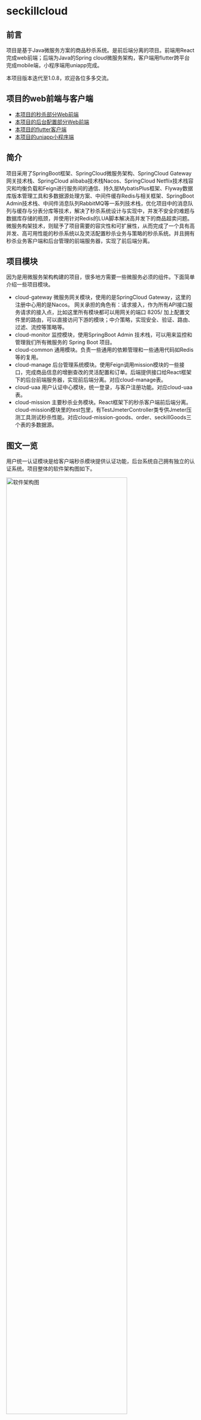 # seckillcloud

## 前言
项目是基于Java微服务方案的商品秒杀系统。是前后端分离的项目。前端用React完成web前端；后端为Java的Spring cloud微服务架构，客户端用flutter跨平台完成mobile端，小程序端用uniapp完成。

本项目版本迭代至1.0.8，欢迎各位多多交流。

## 项目的web前端与客户端
- [本项目的秒杀部分Web前端](https://github.com/weiraneve/seckill-front)
- [本项目的后台配置部分Web前端](https://github.com/weiraneve/admin-manager)
- [本项目的flutter客户端](https://github.com/weiraneve/seckill-deal)
- [本项目的uniapp小程序端](https://github.com/weiraneve/seckill-mall-miniprogram)

## 简介
项目采用了SpringBoot框架、SpringCloud微服务架构、SpringCloud Gateway网关技术栈、SpringCloud alibaba技术栈Nacos、SpringCloud Netflix技术栈容灾和均衡负载和Feign进行服务间的通信、持久层MybatisPlus框架、Flyway数据库版本管理工具和多数据源处理方案、中间件缓存Redis与相关框架、SpringBoot Admin技术栈、中间件消息队列RabbitMQ等一系列技术栈，优化项目中的消息队列与缓存与分表分库等技术，解决了秒杀系统设计与实现中，并发不安全的难题与数据库存储的瓶颈，并使用针对Redis的LUA脚本解决高并发下的商品超卖问题。微服务构架技术，则赋予了项目需要的容灾性和可扩展性，从而完成了一个具有高并发、高可用性能的秒杀系统以及灵活配置秒杀业务与策略的秒杀系统。并且拥有秒杀业务客户端和后台管理的前端服务器，实现了前后端分离。

## 项目模块
因为是用微服务架构构建的项目，很多地方需要一些微服务必须的组件。下面简单介绍一些项目模块。
- cloud-gateway
微服务网关模块，使用的是SpringCloud Gateway，这里的注册中心用的是Nacos。
网关承担的角色有：请求接入，作为所有API接口服务请求的接入点，比如这里所有模块都可以用网关的端口 8205/ 加上配置文件里的路由，可以直接访问下游的模块；中介策略，实现安全、验证、路由、过滤、流控等策略等。
- cloud-monitor
监控模块，使用SpringBoot Admin 技术栈，可以用来监控和管理我们所有微服务的 Spring Boot 项目。
- cloud-common
通用模块。负责一些通用的依赖管理和一些通用代码如Redis等的复用。
- cloud-manage
后台管理系统模块。使用Feign调用mission模块的一些接口，完成商品信息的增删查改的灵活配置和订单。后端提供接口给React框架下的后台前端服务器，实现前后端分离。对应cloud-manage表。
- cloud-uaa
用户认证中心模块，统一登录，与客户注册功能。对应cloud-uaa表。
- cloud-mission
主要秒杀业务模块。React框架下的秒杀客户端前后端分离。cloud-mission模块里的test包里，有TestJmeterController类专供Jmeter压测工具测试秒杀性能。对应cloud-mission-goods、order、seckillGoods三个表的多数据源。

## 图文一览

用户统一认证模块是给客户端秒杀模块提供认证功能，后台系统自己拥有独立的认证系统。项目整体的软件架构图如下。

<img src="./docs/images/software_architecture_chart.png" alt="软件架构图" width="80%" />

查看商品列表、查看商品详情和生成唯一的秒杀地址都有Redis参与，而订单写入则有消息队列参与。秒杀业务的流程图如下。

<img src="./docs/images/seckill_flow_chart.png" alt="秒杀业务的流程图" width="60%" />

使用Jmeter压力测试工具，Jmeter界面图如下

<img src="./docs/images/Jmeter_interface_chart.png" alt="Jmeter界面图" width="100%" />

使用Jmeter对于测试接口进行压力测试，我对于压力测试的考虑有不恰当的地方，写出的测试接口并不能真正模拟流量并发的环境，Jmeter压力测试图如下。

<img src="./docs/images/pressure_test_chart.png" alt="Jmeter压力测试图" width="100%" />

SpringAdmin监控一览。

<img src="./docs/images/monitor_interface.png" alt="SpringAdmin监控一览" width="100%" />

## 如何使用
- 项目拥有Flyway数据库版本管理，首先在项目启动之前需要创建对应的Mysql数据库，cloud-mission-goods、cloud-mission-order、cloud-mission-seckillGoods、cloud-uaa、cloud-manage五个库。然后分别启动以下中间件，如果没启动好中间件，项目则会报错。
- 启动Nacos，如果没有则先安装，安装后按网上文章博客启动。
- 启动本地的Redis，密码为空即可。如果本地没有安装Redis，则先安装。
- 启动本地的RabbitMQ(没有则安装，网上搜索如何安装RabbitMQ与可视化软件)，用户名和密码默认即可。
- 当对应的中间件都启动好后，启动项目Flyway会自动帮助创建对应的表结构和导入一些必要的初始信息。对应的SQL文件在sql文件夹中，Flyway的迁移sql文件则在对应模块之中。依次启动项目中的cloud-gateway、cloud-uaa、cloud-mission、cloud-manage模块，如果不用到后台管理系统可以不启动cloud-manage模块。
- cloud-monitor模块的SpringBoot Admin监控技术栈，使用只需要开启网关后访问http://localhost:8205/monitor 或者直接访问monitor端口。
- 启动后台前端服务器和客户端前端服务器。客户端有账号和密码(密码都为123)，因为flutter还没有加上加盐加密传输能力，所以有明文账号和密码就在sql里(账号：12345678910，密码：123) ；后台系统有超级管理员账号与密码和普通管理员账号与密码(密码都为123) 。客户端端口为3000，后台系统端口为3001。因为项目中使用了qiniu云对象储存配置上传空间，如若需要，需在配置文件中配置自己的域名以及信息（已经加密脱敏）。
- cloud-manage调用cloud-mission模块的商品上传配置是使用qiniu相关的依赖，也需要qiniu云对象储存账号的一些信息，项目是使用了配置文件加密脱敏后qiniu云对象储存密钥信息。其中配置商品图片(只能上传jpg后缀图片文件)的功能有qiniu云对象储存以及对应依赖提供。
- docker-compose使用的话，先要把所有module的jar包打出来，`mvn install` 然后 在项目文件夹根目录运行`docker-compose up -d
  `，即可。

## 中间件启动脚本
以下是中间件启动`shell`脚本，保存为名字为`mid`，然后放到macos的环境变量`PATH`之下，也可以自己去设置环境变量PATH `export PATH="${HOME}/env:$PATH"` 在`~/.zshrc`中。
然后使用命令行`mid start`、`mid stop`、`mid remove`来实现启动、停止、清理日志文件。目前脚本只适配macos && linux环境，
```shell
if [[ $1 == 'start' ]]; then 
    sh ${HOME}/env/nacos/bin/startup.sh -m standalone
    redis-server /opt/homebrew/etc/redis.conf &
    rabbitmq-server -detached
    exit 0
fi 

if [[ $1 == 'stop' ]]; then
    sh ${HOME}/env/nacos/bin/shutdown.sh -m standalone
    redis-cli shutdown
    rabbitmqctl stop
    exit 0
fi

if [[ $1 == 'remove' ]]; then
    rm -r ${HOME}/nacos
    rm -r ${HOME}/logs
    rm -r ${HOME}/nohup.out
    rm -r ${HOME}/derby.log
    exit 0
fi

echo echo "usage: mid <start | stop ｜ remove> [args]"
exit 1
```

## 参考与测试数据
[一些自己收集的知识点和参考](./docs/THINK.md)

[用Jmeter测试的数据](./docs/jmeter-test.md)

## swagger
项目对应模块启动之后，可以通过path查看swagger文档
- [uaa api](http://localhost:8205/uaa/swagger-ui.html)
- [mission api](http://localhost:8205/mission/swagger-ui.html)
- [manage api](http://localhost:8205/manage/swagger-ui.html)

[所有接口的离线swagger文档](./docs/swagger.html)

## 秒杀的代码逻辑
- 关于秒杀的业务逻辑，用户访问，在uaa模块登入时，进行资格筛选，认证后。进入秒杀商品列表页面，点入秒杀商品详情后，点击立即秒杀，如果在规定时间内（按钮没有置灰），并且没有重复秒杀，则开启秒杀。
- 这里涉及到秒杀接口的URL加盐动态化，后端相关的秒杀代码，没有选择Redis的LUA脚本和Redisson分布式锁，因为项目中没有使用过多的Redis事务逻辑和Redis分布式逻辑。秒杀主要运用的是Redis库存预热加载和Redis预减库存解决超卖，RabbitMQ消息队列使用串行化，保证项目的高可用和高并发。
- 秒杀的策略配置，是由cloud-manage模块提供，持久层主要使用MyBatis完成。
- 在后台系统中，在商品列表里增加一个商品，则会分别在商品表和库存表中分别增加对应的信息，以及在Redis缓存中的商品缓存和库存缓存中增加，并且也会在后台秒杀库存页面中显示。并且在商品信息中有是否启用这个信息以及对应的控制，不启用的时候，客户端访问商品列表只会显示那些缓存中的启用的商品信息。
- 在后台中使用的SpringSecurity的JWT认证，而客户端使用的是自己写的Token加盐令牌的逻辑，每次客户端访问接口就需要前端服务器传递token给后端验证。其中的客户端的登录和注册的密码，为了做到脱敏，都是前端服务器进行国密加密然后传输到后端存储。
- 后台系统中，简单实现一个对于用户是否能有资格进入秒杀系统的灵活配置，这里逻辑相对简略，此处的完成度不高。
- 后台管理系统的接口应该尊从微服务的规则，一个服务模块使用一个数据库，这里可用Feign来调用，即cloud-manage去调用cloud-mission模块的接口来调用。本项目目前使用MyBatis配置多数据源来调用资源。
- [Jmeter测试文件](./docs/HTTP-test.jmx)可以导入Jmeter自行测试，测试类为cloud-mission模块中test包中的TestJmeterController，但每次使用测试都需要要么直接复制，放入com.weiran.mission包的controller包中测试，测试完再删除。要么就要在test包中启动test类对应的启动类。
- cloud-uaa拥有对于某一IP频繁登录访问的限制，用注解加拦截器实现。
- 对于高并发下的超卖问题，项目测试过synchronized锁、Redisson分布式锁，在能保证并发安全的情况下，性能都有不少地损失，所以采取了LUA脚本解决，使Redis的操作具有原子性，做到了避免超卖。
- cloud-mission模块，对于订单防重和写入的逻辑，根据用户id和商品id做一定地计算后得出订单id，结合幂等机制写入库中。
- cloud-mission使用Feign被cloud-manage模块调用接口，并且是MyBatisPlus与MyBatis共存使用。
- 加入了CI/CD部分，jenkins、docker、docker-compose等功能。

## 未来展望
- Nginx对于Redis的分布式的一些配置未来也可以用上，Nginx均衡负载，集群分布式等，增加高可用的程度。
- 数据库的容灾，可以在云数据库厂商直接配置。主从结构，定时备份。也可以用容器构建。集群部署，主从分离，定时备份。
- 本身项目中秒杀模块也有注解加拦截器负责限流。关于限流、熔断等功能，还可以由网关来承载，这可能是未来改进的一个方向，项目中是以自定义注解加拦截器来限流。
- 消息队列、JVM和一些环境上的调优。
- 增量or全量同步(canal)

## 特别感谢
<a href="https://www.jetbrains.com/?from=spring-boot-demo"><img src="https://account.jetbrains.com/static/images/jetbrains-logo-inv.svg" width="20%" alt="jetbrains"> 感谢 JetBrains 提供的免费开源 License</a>

## License
Licensed under either of [MIT License](./LICENSE) at your option.
